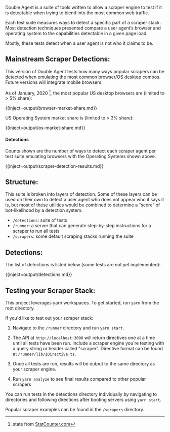 Double Agent is a suite of tools written to allow a scraper engine to test if it is detectable when trying to blend into the most common web traffic.

Each test suite measures ways to detect a specific part of a scraper stack. Most detection techniques presented compare a user agent’s browser and operating system to the capabilities detectable in a given page load.

Mostly, these tests detect when a user agent is not who it claims to be.

## Mainstream Scraper Detections:

This version of Double Agent tests how many ways popular scrapers can be detected when emulating the most common browser/OS desktop combos. Future versions will integrate mobile browsers.

As of January, 2020 [^1], the most popular US desktop browsers are (limited to > 5% share):

{{inject=output/browser-market-share.md}}

US Operating System market share is (limited to > 3% share):

{{inject=output/os-market-share.md}}

[^1]: stats from [StatCounter.com](https://gs.statcounter.com/)

#### Detections

Counts shown are the number of ways to detect each scraper agent per test suite emulating browsers with the Operating Systems shown above.

{{inject=output/scraper-detection-results.md}}

## Structure:

This suite is broken into layers of detection. Some of these layers can be used on their own to detect a user agent who
does not appear who it says it is, but most of these utilities would be combined to determine a “score” of bot-likelihood
by a detection system.

- `/detections`: suite of tests
- `/runner`: a server that can generate step-by-step instructions for a scraper to run all tests
- `/scrapers`: some default scraping stacks running the suite

## Detections:

The list of detections is listed below (some tests are not yet implemented):

{{inject=output/detections.md}}

## Testing your Scraper Stack:

This project leverages yarn workspaces. To get started, run `yarn` from the root directory.

If you'd like to test out your scraper stack:

1. Navigate to the `/runner` directory and run `yarn start`.

2. The API at `http://localhost:3000` will return directives one at a time until all tests have been run. Include a scraper engine you're testing with
   a query string or header called "scraper". Directive format can be found at `/runner/lib/IDirective.ts`.

3. Once all tests are run, results will be output to the same directory as your scraper engine.

4. Run `yarn analyze` to see final results compared to other popular scrapers

You can run tests in the detections directory individually by navigating to directories and following directions after
booting servers using `yarn start`.

Popular scraper examples can be found in the `/scrapers` directory.
